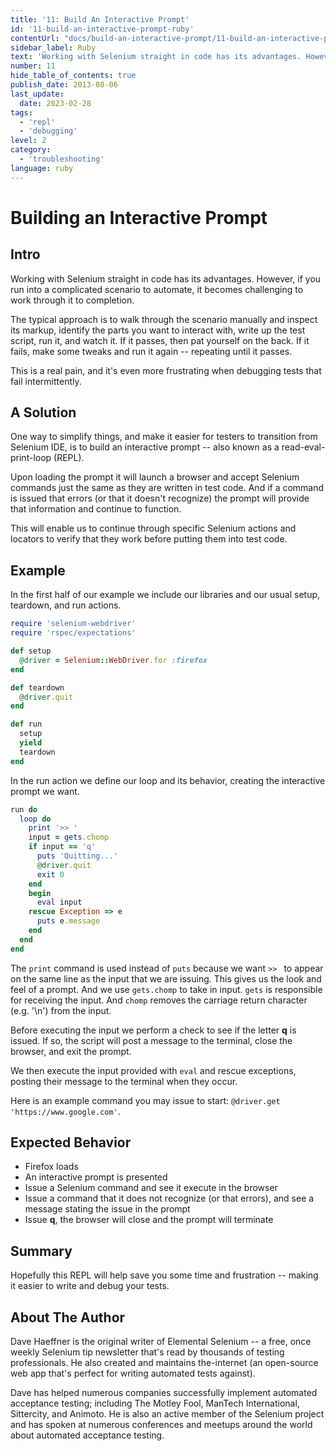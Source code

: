 ```yaml
---
title: '11: Build An Interactive Prompt'
id: '11-build-an-interactive-prompt-ruby'
contentUrl: "docs/build-an-interactive-prompt/11-build-an-interactive-prompt-ruby"
sidebar_label: Ruby 
text: 'Working with Selenium straight in code has its advantages. However, if you run into a complicated scenario to automate, it becomes challenging to work through it to completion.'
number: 11
hide_table_of_contents: true
publish_date: 2013-08-06
last_update:
  date: 2023-02-28
tags:
  - 'repl'
  - 'debugging'
level: 2
category: 
  - 'troubleshooting'
language: ruby
---
```


# Building an Interactive Prompt

## Intro

Working with Selenium straight in code has its advantages. However, if you run into a complicated scenario to automate, it becomes challenging to work through it to completion.

The typical approach is to walk through the scenario manually and inspect its markup, identify the parts you want to interact with, write up the test script, run it, and watch it. If it passes, then pat yourself on the back. If it fails, make some tweaks and run it again -- repeating until it passes.

This is a real pain, and it's even more frustrating when debugging tests that fail intermittently.

## A Solution

One way to simplify things, and make it easier for testers to transition from Selenium IDE, is to build an interactive prompt -- also known as a read-eval-print-loop (REPL).

Upon loading the prompt it will launch a browser and accept Selenium commands just the same as they are written in test code. And if a command is issued that errors (or that it doesn't recognize) the prompt will provide that information and continue to function.

This will enable us to continue through specific Selenium actions and locators to verify that they work before putting them into test code.

## Example

In the first half of our example we include our libraries and our usual setup, teardown, and run actions.

```ruby
require 'selenium-webdriver'
require 'rspec/expectations'

def setup
  @driver = Selenium::WebDriver.for :firefox
end

def teardown
  @driver.quit
end

def run
  setup
  yield
  teardown
end
```

In the run action we define our loop and its behavior, creating the interactive prompt we want.

```ruby
run do
  loop do
    print '>> '
    input = gets.chomp
    if input == 'q'
      puts 'Quitting...'
      @driver.quit
      exit 0
    end
    begin
      eval input
    rescue Exception => e
      puts e.message
    end
  end
end
```

The `print` command is used instead of `puts` because we want `>> ` to appear on the same line as the input that we are issuing. This gives us the look and feel of a prompt. And we use `gets.chomp` to take in input. `gets` is responsible for receiving the input. And `chomp` removes the carriage return character (e.g. '\n') from the input.

Before executing the input we perform a check to see if the letter __q__ is issued. If so, the script will post a message to the terminal, close the browser, and exit the prompt.

We then execute the input provided with `eval` and rescue exceptions, posting their message to the terminal when they occur.

Here is an example command you may issue to start: `@driver.get 'https://www.google.com'`.


## Expected Behavior

+ Firefox loads
+ An interactive prompt is presented
+ Issue a Selenium command and see it execute in the browser
+ Issue a command that it does not recognize (or that errors), and see a message stating the issue in the prompt
+ Issue __q__, the browser will close and the prompt will terminate

## Summary

Hopefully this REPL will help save you some time and frustration -- making it easier to write and debug your tests.

## About The Author

Dave Haeffner is the original writer of Elemental Selenium -- a free, once weekly Selenium tip newsletter that's read by thousands of testing professionals. He also created and maintains the-internet (an open-source web app that's perfect for writing automated tests against).

Dave has helped numerous companies successfully implement automated acceptance testing; including The Motley Fool, ManTech International, Sittercity, and Animoto. He is also an active member of the Selenium project and has spoken at numerous conferences and meetups around the world about automated acceptance testing.
